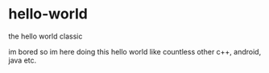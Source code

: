 # hello-world
the hello world classic

im bored so im here doing this hello world like countless other c++, android, java etc.
